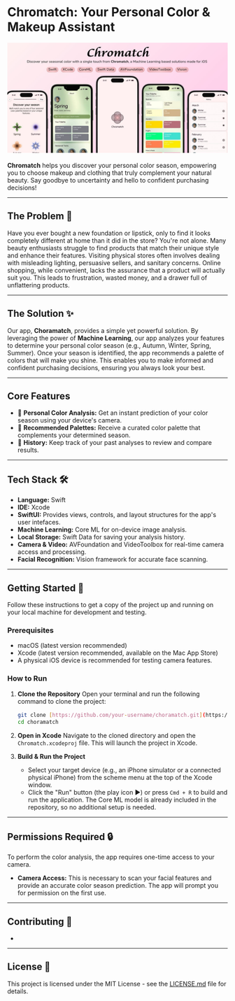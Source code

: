 # Chromatch: Your Personal Color & Makeup Assistant

![App Screenshot/GIF](AppImage.jpeg)
<br/><br/> <b>Chromatch</b> helps you discover your personal color season, empowering you to choose makeup and clothing that truly complement your natural beauty. Say goodbye to uncertainty and hello to confident purchasing decisions!

---

## The Problem 🤔

Have you ever bought a new foundation or lipstick, only to find it looks completely different at home than it did in the store? You're not alone. Many beauty enthusiasts struggle to find products that match their unique style and enhance their features. Visiting physical stores often involves dealing with misleading lighting, persuasive sellers, and sanitary concerns. Online shopping, while convenient, lacks the assurance that a product will actually suit you. This leads to frustration, wasted money, and a drawer full of unflattering products.

---

## The Solution ✨

Our app, **Choramatch**, provides a simple yet powerful solution. By leveraging the power of **Machine Learning**, our app analyzes your features to determine your personal color season (e.g., Autumn, Winter, Spring, Summer). Once your season is identified, the app recommends a palette of colors that will make you shine. This enables you to make informed and confident purchasing decisions, ensuring you always look your best.

---

## Core Features 

* 🎨 **Personal Color Analysis:** Get an instant prediction of your color season using your device's camera.
* 💄 **Recommended Palettes:** Receive a curated color palette that complements your determined season.
* 📜 **History:** Keep track of your past analyses to review and compare results.

---

## Tech Stack 🛠️

* **Language:** Swift
* **IDE:** Xcode
* **SwiftUI:** Provides views, controls, and layout structures for the app's user intefaces. 
* **Machine Learning:** Core ML for on-device image analysis.
* **Local Storage:** Swift Data for saving your analysis history.
* **Camera & Video:** AVFoundation and VideoToolbox for real-time camera access and processing.
* **Facial Recognition:** Vision framework for accurate face scanning.

---

## Getting Started 🚀

Follow these instructions to get a copy of the project up and running on your local machine for development and testing.

### Prerequisites

* macOS (latest version recommended)
* Xcode (latest version recommended, available on the Mac App Store)
* A physical iOS device is recommended for testing camera features.

### How to Run

1.  **Clone the Repository**
    Open your terminal and run the following command to clone the project:
    ```sh
    git clone [https://github.com/your-username/choramatch.git](https://github.com/your-username/chromatch.git)
    cd choramatch
    ```

2.  **Open in Xcode**
    Navigate to the cloned directory and open the `Chromatch.xcodeproj` file. This will launch the project in Xcode.

3.  **Build & Run the Project**
    * Select your target device (e.g., an iPhone simulator or a connected physical iPhone) from the scheme menu at the top of the Xcode window.
    * Click the "Run" button (the play icon ▶) or press `Cmd + R` to build and run the application. The Core ML model is already included in the repository, so no additional setup is needed.

---

## Permissions Required 🔒

To perform the color analysis, the app requires one-time access to your camera.

* **Camera Access:** This is necessary to scan your facial features and provide an accurate color season prediction. The app will prompt you for permission on the first use.

---

## Contributing 🤝

-
---

## License 📄

This project is licensed under the MIT License - see the [LICENSE.md](LICENSE.md) file for details.
